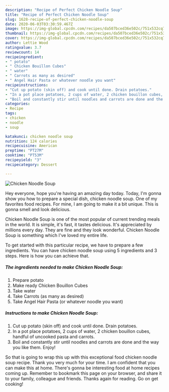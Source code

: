 ```yaml
---
description: "Recipe of Perfect Chicken Noodle Soup"
title: "Recipe of Perfect Chicken Noodle Soup"
slug: 1628-recipe-of-perfect-chicken-noodle-soup
date: 2020-06-03T03:30:59.467Z
image: https://img-global.cpcdn.com/recipes/da507bced36e502c/751x532cq70/chicken-noodle-soup-recipe-main-photo.jpg
thumbnail: https://img-global.cpcdn.com/recipes/da507bced36e502c/751x532cq70/chicken-noodle-soup-recipe-main-photo.jpg
cover: https://img-global.cpcdn.com/recipes/da507bced36e502c/751x532cq70/chicken-noodle-soup-recipe-main-photo.jpg
author: Lettie Wood
ratingvalue: 3.7
reviewcount: 14
recipeingredient:
- " potato"
- " Chicken Bouillon Cubes"
- " water"
- " Carrots as many as desired"
- " Angel Hair Pasta or whatever noodle you want"
recipeinstructions:
- "Cut up potato (skin off) and cook until done. Drain potatoes."
- "In a pot place potatoes, 2 cups of water, 2 chicken bouillon cubes, handful of uncooked pasta and carrots."
- "Boil and constantly stir until noodles and carrots are done and the way you like them. Enjoy!"
categories:
- Recipe
tags:
- chicken
- noodle
- soup

katakunci: chicken noodle soup 
nutrition: 124 calories
recipecuisine: American
preptime: "PT27M"
cooktime: "PT53M"
recipeyield: "3"
recipecategory: Dessert

---
```



![Chicken Noodle Soup](https://img-global.cpcdn.com/recipes/da507bced36e502c/751x532cq70/chicken-noodle-soup-recipe-main-photo.jpg)

Hey everyone, hope you're having an amazing day today. Today, I'm gonna show you how to prepare a special dish, chicken noodle soup. One of my favorites food recipes. For mine, I am going to make it a bit unique. This is gonna smell and look delicious.

Chicken Noodle Soup is one of the most popular of current trending meals in the world. It is simple, it's fast, it tastes delicious. It's appreciated by millions every day. They are fine and they look wonderful. Chicken Noodle Soup is something which I've loved my entire life.




To get started with this particular recipe, we have to prepare a few ingredients. You can have chicken noodle soup using 5 ingredients and 3 steps. Here is how you can achieve that.

<!--inarticleads1-->

##### The ingredients needed to make Chicken Noodle Soup:

1. Prepare  potato
1. Make ready  Chicken Bouillon Cubes
1. Take  water
1. Take  Carrots (as many as desired)
1. Take  Angel Hair Pasta (or whatever noodle you want)




<!--inarticleads2-->

##### Instructions to make Chicken Noodle Soup:

1. Cut up potato (skin off) and cook until done. Drain potatoes.
1. In a pot place potatoes, 2 cups of water, 2 chicken bouillon cubes, handful of uncooked pasta and carrots.
1. Boil and constantly stir until noodles and carrots are done and the way you like them. Enjoy!




So that is going to wrap this up with this exceptional food chicken noodle soup recipe. Thank you very much for your time. I am confident that you can make this at home. There's gonna be interesting food at home recipes coming up. Remember to bookmark this page on your browser, and share it to your family, colleague and friends. Thanks again for reading. Go on get cooking!
